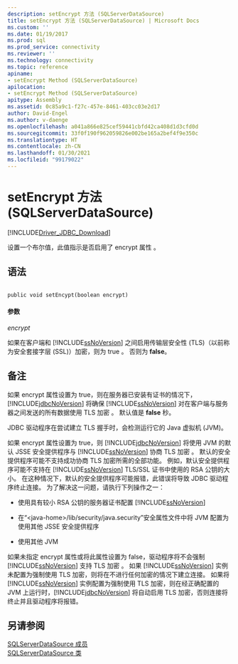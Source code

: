 ```yaml
---
description: setEncrypt 方法 (SQLServerDataSource)
title: setEncrypt 方法 (SQLServerDataSource) | Microsoft Docs
ms.custom: ''
ms.date: 01/19/2017
ms.prod: sql
ms.prod_service: connectivity
ms.reviewer: ''
ms.technology: connectivity
ms.topic: reference
apiname:
- setEncrypt Method (SQLServerDataSource)
apilocation:
- setEncrypt Method (SQLServerDataSource)
apitype: Assembly
ms.assetid: 0c85a9c1-f27c-457e-8461-403cc03e2d17
author: David-Engel
ms.author: v-daenge
ms.openlocfilehash: a041a866e825cef59441cbfd42ca408d1d3cfd0d
ms.sourcegitcommit: 33f0f190f962059826e002be165a2bef4f9e350c
ms.translationtype: HT
ms.contentlocale: zh-CN
ms.lasthandoff: 01/30/2021
ms.locfileid: "99179022"
---
```

# <a name="setencrypt-method-sqlserverdatasource"></a>setEncrypt 方法 (SQLServerDataSource)
[!INCLUDE[Driver_JDBC_Download](../../../includes/driver_jdbc_download.md)]

  设置一个布尔值，此值指示是否启用了 encrypt 属性  。  
  
## <a name="syntax"></a>语法  
  
```  
  
public void setEncypt(boolean encrypt)  
```  
  
#### <a name="parameters"></a>参数  
 *encrypt*  
  
 如果在客户端和 [!INCLUDE[ssNoVersion](../../../includes/ssnoversion-md.md)] 之间启用传输层安全性 (TLS)（以前称为安全套接字层 (SSL)）加密，则为 true  。 否则为 **false**。  
  
## <a name="remarks"></a>备注  
 如果 encrypt 属性设置为 true，则在服务器已安装有证书的情况下，[!INCLUDE[jdbcNoVersion](../../../includes/jdbcnoversion_md.md)] 将确保 [!INCLUDE[ssNoVersion](../../../includes/ssnoversion-md.md)] 对在客户端与服务器之间发送的所有数据使用 TLS 加密  。 默认值是 **false** 秒。  
  
 JDBC 驱动程序在尝试建立 TLS 握手时，会检测运行它的 Java 虚拟机 (JVM)。  
  
 如果 encrypt 属性设置为 true，则 [!INCLUDE[jdbcNoVersion](../../../includes/jdbcnoversion_md.md)] 将使用 JVM 的默认 JSSE 安全提供程序与 [!INCLUDE[ssNoVersion](../../../includes/ssnoversion-md.md)] 协商 TLS 加密  。 默认的安全提供程序可能不支持成功协商 TLS 加密所需的全部功能。 例如，默认安全提供程序可能不支持在 [!INCLUDE[ssNoVersion](../../../includes/ssnoversion-md.md)] TLS/SSL 证书中使用的 RSA 公钥的大小。 在这种情况下，默认的安全提供程序可能报错，此错误将导致 JDBC 驱动程序终止连接。 为了解决这一问题，请执行下列操作之一：  
  
-   使用具有较小 RSA 公钥的服务器证书配置 [!INCLUDE[ssNoVersion](../../../includes/ssnoversion-md.md)]  
  
-   在“\<java-home>/lib/security/java.security”安全属性文件中将 JVM 配置为使用其他 JSSE 安全提供程序  
  
-   使用其他 JVM  
  
 如果未指定 encrypt 属性或将此属性设置为 false，驱动程序将不会强制 [!INCLUDE[ssNoVersion](../../../includes/ssnoversion-md.md)] 支持 TLS 加密  。 如果 [!INCLUDE[ssNoVersion](../../../includes/ssnoversion-md.md)] 实例未配置为强制使用 TLS 加密，则将在不进行任何加密的情况下建立连接。 如果将 [!INCLUDE[ssNoVersion](../../../includes/ssnoversion-md.md)] 实例配置为强制使用 TLS 加密，则在经正确配置的 JVM 上运行时，[!INCLUDE[jdbcNoVersion](../../../includes/jdbcnoversion_md.md)] 将自动启用 TLS 加密，否则连接将终止并且驱动程序将报错。  
  
## <a name="see-also"></a>另请参阅  
 [SQLServerDataSource 成员](../../../connect/jdbc/reference/sqlserverdatasource-members.md)   
 [SQLServerDataSource 类](../../../connect/jdbc/reference/sqlserverdatasource-class.md)  
  
  
